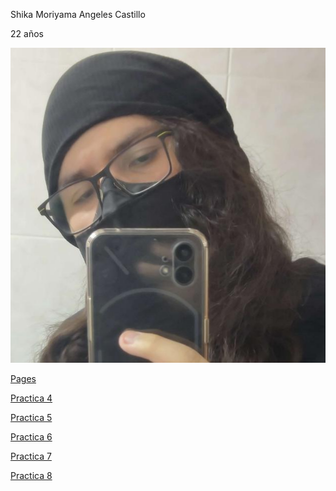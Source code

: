 Shika Moriyama Angeles Castillo

22 años

![Yo](docs/img/Gamingnt.jpg)

[Pages](https://shikatastrophe.github.io/MirchaQuintoPract3/)

[Practica 4](https://shikatastrophe.github.io/MirchaQuintoPract3/practica4/movie)

[Practica 5](https://shikatastrophe.github.io/MirchaQuintoPract3/practica5/index)

[Practica 6](https://shikatastrophe.github.io/MirchaQuintoPract3/practica6/index)

[Practica 7](https://shikatastrophe.github.io/MirchaQuintoPract3/practica7/index)

[Practica 8](https://shikatastrophe.github.io/MirchaQuintoPract3/practica8/index)